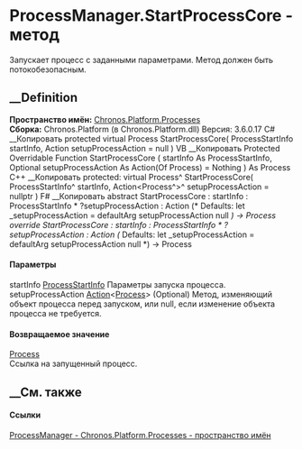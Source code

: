 # ProcessManager.StartProcessCore - метод
Запускает процесс с заданными параметрами. Метод должен быть потокобезопасным.
##  __Definition
 **Пространство имён:**
[Chronos.Platform.Processes](N_Chronos_Platform_Processes.htm)  
 **Сборка:** Chronos.Platform (в Chronos.Platform.dll) Версия: 3.6.0.17
C# __Копировать
     protected virtual Process StartProcessCore(
    	ProcessStartInfo startInfo,
    	Action<Process> setupProcessAction = null
    )
VB __Копировать
     Protected Overridable Function StartProcessCore ( 
    	startInfo As ProcessStartInfo,
    	Optional setupProcessAction As Action(Of Process) = Nothing
    ) As Process
C++ __Копировать
     protected:
    virtual Process^ StartProcessCore(
    	ProcessStartInfo^ startInfo, 
    	Action<Process^>^ setupProcessAction = nullptr
    )
F# __Копировать
     abstract StartProcessCore : 
            startInfo : ProcessStartInfo * 
            ?setupProcessAction : Action<Process> 
    (* Defaults:
            let _setupProcessAction = defaultArg setupProcessAction null
    *)
    -> Process 
    override StartProcessCore : 
            startInfo : ProcessStartInfo * 
            ?setupProcessAction : Action<Process> 
    (* Defaults:
            let _setupProcessAction = defaultArg setupProcessAction null
    *)
    -> Process 
#### Параметры
startInfo
[ProcessStartInfo](https://learn.microsoft.com/dotnet/api/system.diagnostics.processstartinfo)
    Параметры запуска процесса.
setupProcessAction
[Action](https://learn.microsoft.com/dotnet/api/system.action-1)<[Process](https://learn.microsoft.com/dotnet/api/system.diagnostics.process)>
(Optional)
     Метод, изменяющий объект процесса перед запуском, или null, если изменение объекта процесса не требуется. 
#### Возвращаемое значение
[Process](https://learn.microsoft.com/dotnet/api/system.diagnostics.process)  
Ссылка на запущенный процесс.
##  __См. также
#### Ссылки
[ProcessManager - ](T_Chronos_Platform_Processes_ProcessManager.htm)
[Chronos.Platform.Processes - пространство
имён](N_Chronos_Platform_Processes.htm)
